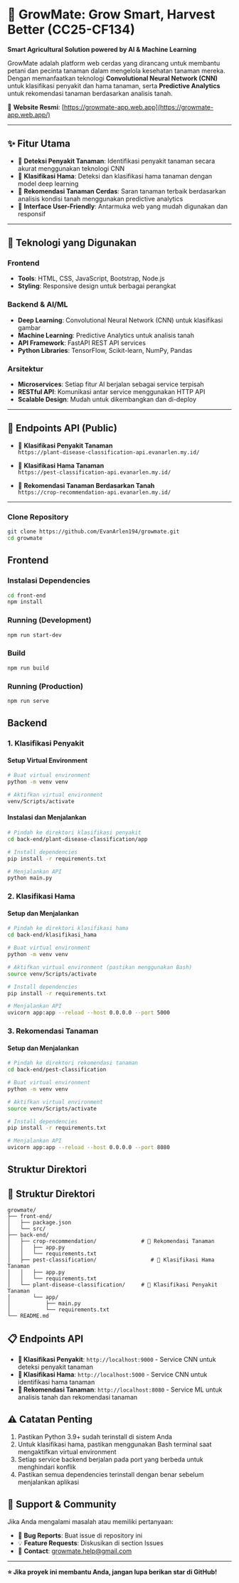 # 🌱 GrowMate: Grow Smart, Harvest Better (CC25-CF134)

**Smart Agricultural Solution powered by AI & Machine Learning**

GrowMate adalah platform web cerdas yang dirancang untuk membantu petani dan pecinta tanaman dalam mengelola kesehatan tanaman mereka. Dengan memanfaatkan teknologi **Convolutional Neural Network (CNN)** untuk klasifikasi penyakit dan hama tanaman, serta **Predictive Analytics** untuk rekomendasi tanaman berdasarkan analisis tanah.

🔗 **Website Resmi**: [https://growmate-app.web.app](https://growmate-app.web.app/)

---

## ✨ Fitur Utama

- 🔬 **Deteksi Penyakit Tanaman**: Identifikasi penyakit tanaman secara akurat menggunakan teknologi CNN  
- 🐛 **Klasifikasi Hama**: Deteksi dan klasifikasi hama tanaman dengan model deep learning  
- 🌾 **Rekomendasi Tanaman Cerdas**: Saran tanaman terbaik berdasarkan analisis kondisi tanah menggunakan predictive analytics  
- 📱 **Interface User-Friendly**: Antarmuka web yang mudah digunakan dan responsif  

---

## 🚀 Teknologi yang Digunakan

### Frontend
- **Tools**: HTML, CSS, JavaScript, Bootstrap, Node.js  
- **Styling**: Responsive design untuk berbagai perangkat  

### Backend & AI/ML
- **Deep Learning**: Convolutional Neural Network (CNN) untuk klasifikasi gambar  
- **Machine Learning**: Predictive Analytics untuk analisis tanah  
- **API Framework**: FastAPI REST API services  
- **Python Libraries**: TensorFlow, Scikit-learn, NumPy, Pandas  

### Arsitektur
- **Microservices**: Setiap fitur AI berjalan sebagai service terpisah  
- **RESTful API**: Komunikasi antar service menggunakan HTTP API  
- **Scalable Design**: Mudah untuk dikembangkan dan di-deploy  

---

## 🔗 Endpoints API (Public)

- 🔬 **Klasifikasi Penyakit Tanaman**  
  `https://plant-disease-classification-api.evanarlen.my.id/`

- 🐛 **Klasifikasi Hama Tanaman**  
  `https://pest-classification-api.evanarlen.my.id/`

- 🌾 **Rekomendasi Tanaman Berdasarkan Tanah**  
  `https://crop-recommendation-api.evanarlen.my.id/`

---

### Clone Repository

```bash
git clone https://github.com/EvanArlen194/growmate.git
cd growmate
```

## Frontend

### Instalasi Dependencies

```bash
cd front-end
npm install
```

### Running (Development)

```bash
npm run start-dev
```

### Build

```bash
npm run build
```

### Running (Production)

```bash
npm run serve
```

## Backend

### 1. Klasifikasi Penyakit

#### Setup Virtual Environment

```bash
# Buat virtual environment
python -m venv venv

# Aktifkan virtual environment
venv/Scripts/activate
```

#### Instalasi dan Menjalankan

```bash
# Pindah ke direktori klasifikasi penyakit
cd back-end/plant-disease-classification/app

# Install dependencies
pip install -r requirements.txt

# Menjalankan API
python main.py
```

### 2. Klasifikasi Hama

#### Setup dan Menjalankan

```bash
# Pindah ke direktori klasifikasi hama
cd back-end/klasifikasi_hama

# Buat virtual environment
python -m venv venv

# Aktifkan virtual environment (pastikan menggunakan Bash)
source venv/Scripts/activate

# Install dependencies
pip install -r requirements.txt

# Menjalankan API
uvicorn app:app --reload --host 0.0.0.0 --port 5000
```

### 3. Rekomendasi Tanaman

#### Setup dan Menjalankan

```bash
# Pindah ke direktori rekomendasi tanaman
cd back-end/pest-classification

# Buat virtual environment
python -m venv venv

# Aktifkan virtual environment
source venv/Scripts/activate

# Install dependencies
pip install -r requirements.txt

# Menjalankan API
uvicorn app:app --reload --host 0.0.0.0 --port 8080
```

## Struktur Direktori

## 📁 Struktur Direktori

```
growmate/
├── front-end/
│   ├── package.json
│   └── src/
├── back-end/
│   ├── crop-recommendation/              # 🌾 Rekomendasi Tanaman
│   │   ├── app.py
│   │   └── requirements.txt
│   ├── pest-classification/                 # 🐛 Klasifikasi Hama Tanaman
│   │   ├── app.py
│   │   └── requirements.txt
│   └── plant-disease-classification/     # 🔬 Klasifikasi Penyakit Tanaman
│       └── app/
│           ├── main.py
│           └── requirements.txt
└── README.md
```

## 📋 Endpoints API

- **🔬 Klasifikasi Penyakit**: `http://localhost:9000` - Service CNN untuk deteksi penyakit tanaman
- **🐛 Klasifikasi Hama**: `http://localhost:5000` - Service CNN untuk identifikasi hama tanaman  
- **🌾 Rekomendasi Tanaman**: `http://localhost:8080` - Service ML untuk analisis tanah dan rekomendasi tanaman

## ⚠️ Catatan Penting

1. Pastikan Python 3.9+ sudah terinstall di sistem Anda
2. Untuk klasifikasi hama, pastikan menggunakan Bash terminal saat mengaktifkan virtual environment
3. Setiap service backend berjalan pada port yang berbeda untuk menghindari konflik
4. Pastikan semua dependencies terinstall dengan benar sebelum menjalankan aplikasi


## 💬 Support & Community

Jika Anda mengalami masalah atau memiliki pertanyaan:
- 🐛 **Bug Reports**: Buat issue di repository ini
- 💡 **Feature Requests**: Diskusikan di section Issues
- 📧 **Contact**: growmate.help@gmail.com

---

**⭐ Jika proyek ini membantu Anda, jangan lupa berikan star di GitHub!**